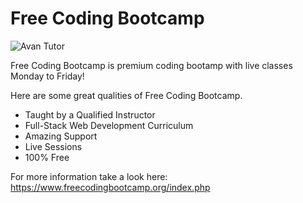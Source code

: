 # Free Coding Bootcamp
![Avan Tutor](https://avantutor.com/images/logo_smaller.png)

Free Coding Bootcamp is premium coding bootamp with live classes Monday to Friday!

Here are some great qualities of Free Coding Bootcamp.
* Taught by a Qualified Instructor
* Full-Stack Web Development Curriculum
* Amazing Support
* Live Sessions
* 100% Free

For more information take a look here: https://www.freecodingbootcamp.org/index.php
